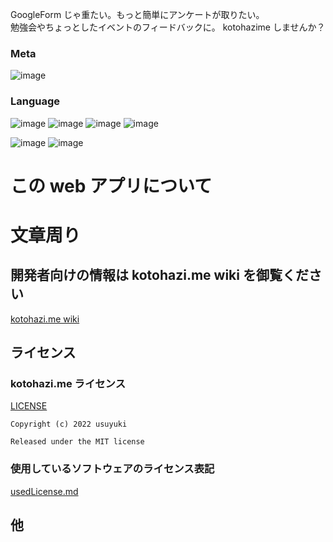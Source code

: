 GoogleForm じゃ重たい。もっと簡単にアンケートが取りたい。  
勉強会やちょっとしたイベントのフィードバックに。
kotohazime しませんか？

### Meta

![image](https://img.shields.io/github/stars/Usuyuki/kotohazi.me.svg)

### Language

![image](https://img.shields.io/badge/-Php-777BB4.svg?logo=php&style=plastic)
![image](https://img.shields.io/badge/-Javascript-F7DF1E.svg?logo=javascript&style=plastic)
![image](https://img.shields.io/badge/-Html5-E34F26.svg?logo=html5&style=plastic)
![image](https://img.shields.io/badge/-Css3-1572B6.svg?logo=css3&style=plastic)

![image](https://img.shields.io/badge/Framework-Laravel-F4655F)
![image](https://img.shields.io/badge/Library-TailwindCSS-06B6D4)

# この web アプリについて

# 文章周り

## 開発者向けの情報は kotohazi.me wiki を御覧ください

[kotohazi.me wiki](https://github.com/Usuyuki/kotohazi.me/wiki)

## **ライセンス**

### kotohazi.me ライセンス

[LICENSE](./LICENSE.md)

    Copyright (c) 2022 usuyuki

    Released under the MIT license

### 使用しているソフトウェアのライセンス表記

[usedLicense.md](.usedLicense.md)

## 他
